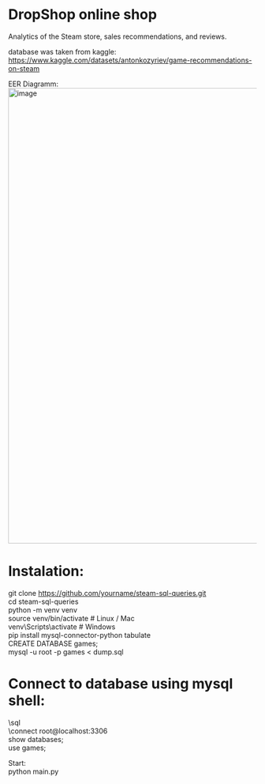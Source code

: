 # DropShop online shop
Analytics of the Steam store, sales recommendations, and reviews.  


database was taken from kaggle:  
https://www.kaggle.com/datasets/antonkozyriev/game-recommendations-on-steam  

EER Diagramm:  
<img width="1130" height="922" alt="image" src="https://github.com/user-attachments/assets/01367e6c-87a2-42d7-968d-b28d36ac7381" />  
  
# Instalation:  
git clone https://github.com/yourname/steam-sql-queries.git  
cd steam-sql-queries  
python -m venv venv  
source venv/bin/activate      # Linux / Mac  
venv\Scripts\activate         # Windows  
pip install mysql-connector-python tabulate  
CREATE DATABASE games;  
mysql -u root -p games < dump.sql  

# Connect to database using mysql shell:  
\sql  
\connect root@localhost:3306  
show databases;  
use games;  

  
Start:  
python main.py  
